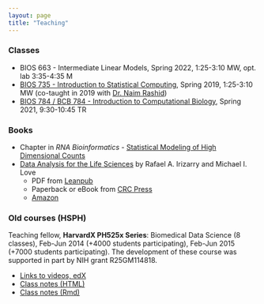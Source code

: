 ```yaml
---
layout: page
title: "Teaching"
---
```


### Classes

* BIOS 663 - Intermediate Linear Models,
  Spring 2022, 1:25-3:10 MW, opt. lab 3:35-4:35 M
* [BIOS 735 - Introduction to Statistical Computing](http://biodatascience.github.io/statcomp),
  Spring 2019, 1:25-3:10 MW (co-taught in 2019 with 
  [Dr. Naim Rashid](https://naimurashid.github.io/))
* [BIOS 784 / BCB 784 - Introduction to Computational Biology](http://biodatascience.github.io/compbio),
  Spring 2021, 9:30-10:45 TR

### Books

* Chapter in *RNA Bioinformatics* - [Statistical Modeling of High Dimensional Counts](../counts-model)
* [Data Analysis for the Life Sciences](https://leanpub.com/dataanalysisforthelifesciences/) by Rafael A. Irizarry and Michael I. Love
    - PDF from [Leanpub](https://leanpub.com/dataanalysisforthelifesciences/)
    - Paperback or eBook from [CRC Press](https://www.crcpress.com/Data-Analysis-for-the-Life-Sciences-with-R/Irizarry-Love/p/book/9781498775670)
    - [Amazon](https://www.amazon.com/Data-Analysis-Life-Sciences-R/dp/1498775675)

### Old courses (HSPH)

Teaching fellow, **HarvardX PH525x Series**: Biomedical Data Science
(8 classes), Feb-Jun 2014 (+4000 students participating), Feb-Jun 2015 (+7000 students
participating). The development of these course was supported in part by NIH grant R25GM114818.

* [Links to videos, edX](http://rafalab.github.io/pages/harvardx.html)
* [Class notes (HTML)](http://genomicsclass.github.io/book/)
* [Class notes (Rmd)](https://github.com/genomicsclass/labs)

